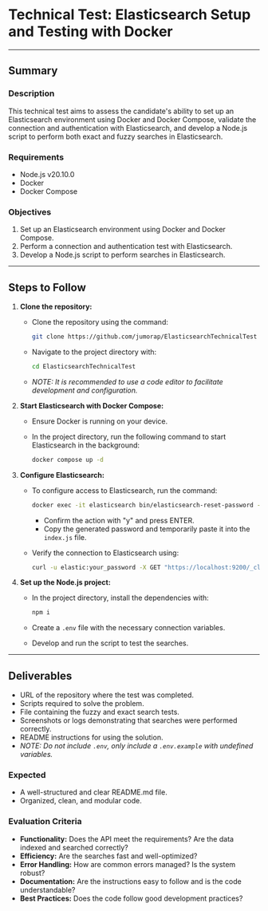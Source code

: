 # Technical Test: Elasticsearch Setup and Testing with Docker

---

## Summary

### Description

This technical test aims to assess the candidate's ability to set up an Elasticsearch environment using Docker and Docker Compose, validate the connection and authentication with Elasticsearch, and develop a Node.js script to perform both exact and fuzzy searches in Elasticsearch.

### Requirements

- Node.js v20.10.0
- Docker
- Docker Compose

### Objectives

1. Set up an Elasticsearch environment using Docker and Docker Compose.
2. Perform a connection and authentication test with Elasticsearch.
3. Develop a Node.js script to perform searches in Elasticsearch.

---

## Steps to Follow

1. **Clone the repository:**
   - Clone the repository using the command:

     ```bash
     git clone https://github.com/jumorap/ElasticsearchTechnicalTest
     ```

   - Navigate to the project directory with:

     ```bash
     cd ElasticsearchTechnicalTest
     ```

   - *NOTE: It is recommended to use a code editor to facilitate development and configuration.*

2. **Start Elasticsearch with Docker Compose:**
   - Ensure Docker is running on your device.
   - In the project directory, run the following command to start Elasticsearch in the background:

     ```bash
     docker compose up -d
     ```

3. **Configure Elasticsearch:**
   - To configure access to Elasticsearch, run the command:

     ```bash
     docker exec -it elasticsearch bin/elasticsearch-reset-password -u elastic
     ```

     - Confirm the action with "y" and press ENTER.
     - Copy the generated password and temporarily paste it into the `index.js` file.
   - Verify the connection to Elasticsearch using:

     ```bash
     curl -u elastic:your_password -X GET "https://localhost:9200/_cluster/health" --insecure
     ```

4. **Set up the Node.js project:**
   - In the project directory, install the dependencies with:

     ```bash
     npm i
     ```

   - Create a `.env` file with the necessary connection variables.
   - Develop and run the script to test the searches.

---

## Deliverables

- URL of the repository where the test was completed.
- Scripts required to solve the problem.
- File containing the fuzzy and exact search tests.
- Screenshots or logs demonstrating that searches were performed correctly.
- README instructions for using the solution.
- *NOTE: Do not include `.env`, only include a `.env.example` with undefined variables.*

### Expected

- A well-structured and clear README.md file.
- Organized, clean, and modular code.

### Evaluation Criteria

- **Functionality:** Does the API meet the requirements? Are the data indexed and searched correctly?
- **Efficiency:** Are the searches fast and well-optimized?
- **Error Handling:** How are common errors managed? Is the system robust?
- **Documentation:** Are the instructions easy to follow and is the code understandable?
- **Best Practices:** Does the code follow good development practices?
